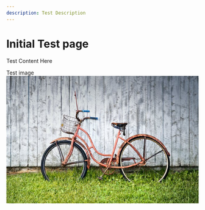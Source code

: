```yaml
---
description: Test Description
---
```


# Initial Test page

Test Content Here

Test image <img src="bike.jpg" alt="" data-size="original">

